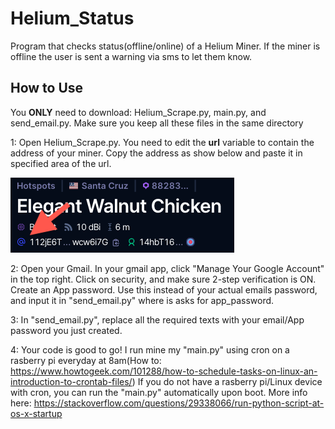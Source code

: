 # Helium_Status
Program that checks status(offline/online) of a Helium Miner. If the miner is offline the user is sent a warning via sms to let them know.

## How to Use

You __ONLY__ need to download: Helium_Scrape.py, main.py, and send_email.py. Make sure you keep all these files in the same directory

1: Open Helium_Scrape.py. You need to edit the __url__ variable to contain the address of your miner. Copy the address as show below and paste it in 
specified area of the url.

![alt text](address.png)

2: Open your Gmail. In your gmail app, click "Manage Your Google Account" in the top right.
            Click on security, and make sure 2-step verification is ON.
            Create an App password. Use this instead of your actual emails password, and input it in "send_email.py" where is asks for app_password.
            
3: In "send_email.py", replace all the required texts with your email/App password you just created. 

4: Your code is good to go! I run mine my "main.py" using cron on a rasberry pi everyday at 8am(How to: https://www.howtogeek.com/101288/how-to-schedule-tasks-on-linux-an-introduction-to-crontab-files/)
            If you do not have a rasberry pi/Linux device with cron, you can run the "main.py" automatically upon boot. More info here:             https://stackoverflow.com/questions/29338066/run-python-script-at-os-x-startup



